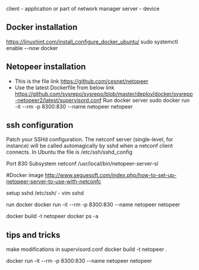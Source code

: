 
client - application or part of network manager
server - device
## Docker installation
https://linuxhint.com/install_configure_docker_ubuntu/
sudo systemctl enable --now docker
## Netopeer installation
* This is the file link https://github.com/cesnet/netopeer
* Use the latest Dockerfile from below link
https://github.com/sysrepo/sysrepo/blob/master/deploy/docker/sysrepo-netopeer2/latest/supervisord.conf
Run docker server
sudo docker run -it --rm -p 8300:830 --name netopeer netopeer
## ssh configuration
Patch your SSHd configuration. The netconf server (single-level, for instance) will be called automagically by sshd when a netconf client connects. In Ubuntu the file is /etc/ssh/sshd_config

Port 830
Subsystem netconf /usr/local/bin/netopeer-server-sl

#Docker image http://www.seguesoft.com/index.php/how-to-set-up-netopeer-server-to-use-with-netconfc

setup sshd
/etc/ssh/ - vim sshd

run docker
docker run -it --rm -p 8300:830 --name netopeer netopeer

docker build -t netopeer docker ps -a

## tips and tricks
make modifications in supervisord.conf
docker build -t netopeer .

docker run -it --rm -p 8300:830 --name netopeer netopeer

